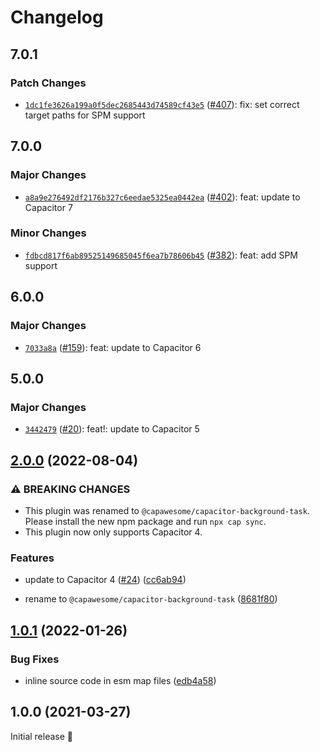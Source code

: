# Changelog

## 7.0.1

### Patch Changes

- [`1dc1fe3626a199a0f5dec2685443d74589cf43e5`](https://github.com/capawesome-team/capacitor-plugins/commit/1dc1fe3626a199a0f5dec2685443d74589cf43e5) ([#407](https://github.com/capawesome-team/capacitor-plugins/pull/407)): fix: set correct target paths for SPM support

## 7.0.0

### Major Changes

- [`a8a9e276492df2176b327c6eedae5325ea0442ea`](https://github.com/capawesome-team/capacitor-plugins/commit/a8a9e276492df2176b327c6eedae5325ea0442ea) ([#402](https://github.com/capawesome-team/capacitor-plugins/pull/402)): feat: update to Capacitor 7

### Minor Changes

- [`fdbcd817f6ab89525149685045f6ea7b78606b45`](https://github.com/capawesome-team/capacitor-plugins/commit/fdbcd817f6ab89525149685045f6ea7b78606b45) ([#382](https://github.com/capawesome-team/capacitor-plugins/pull/382)): feat: add SPM support

## 6.0.0

### Major Changes

- [`7033a8a`](https://github.com/capawesome-team/capacitor-plugins/commit/7033a8a42984523902f125239c3623e1e872b489) ([#159](https://github.com/capawesome-team/capacitor-plugins/pull/159)): feat: update to Capacitor 6

## 5.0.0

### Major Changes

- [`3442479`](https://github.com/capawesome-team/capacitor-plugins/commit/3442479e9927c8a9641b0f27c04268d2bdb189a4) ([#20](https://github.com/capawesome-team/capacitor-plugins/pull/20)): feat!: update to Capacitor 5

## [2.0.0](https://github.com/capawesome-team/capacitor-background-task/compare/v1.0.1...v2.0.0) (2022-08-04)

### ⚠ BREAKING CHANGES

- This plugin was renamed to `@capawesome/capacitor-background-task`. Please install the new npm package and run `npx cap sync`.
- This plugin now only supports Capacitor 4.

### Features

- update to Capacitor 4 ([#24](https://github.com/capawesome-team/capacitor-background-task/issues/24)) ([cc6ab94](https://github.com/capawesome-team/capacitor-background-task/commit/cc6ab94bb8640711ff33a62786e3009de5d8ba25))

- rename to `@capawesome/capacitor-background-task` ([8681f80](https://github.com/capawesome-team/capacitor-background-task/commit/8681f806ad83b77f42470b8fe5c9d14a5ab50a45))

## [1.0.1](https://github.com/robingenz/capacitor-background-task/compare/v1.0.0...v1.0.1) (2022-01-26)

### Bug Fixes

- inline source code in esm map files ([edb4a58](https://github.com/robingenz/capacitor-background-task/commit/edb4a58e7495577f6a845eb5d3a763ca06b9d3b4))

## 1.0.0 (2021-03-27)

Initial release 🎉
